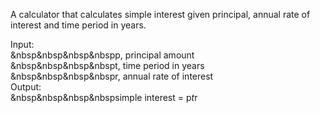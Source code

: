 A calculator that calculates simple interest given principal, annual rate of interest and time period in years.<br>

Input:<br>
&nbsp&nbsp&nbsp&nbspp, principal amount<br>
&nbsp&nbsp&nbsp&nbspt, time period in years<br>
&nbsp&nbsp&nbsp&nbspr, annual rate of interest<br>
Output:<br>
&nbsp&nbsp&nbsp&nbspsimple interest = p*t*r<br>
